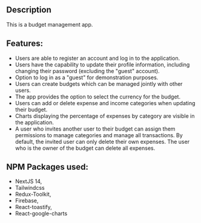 ## Description
This is a budget management app.

## Features:
- Users are able to register an account and log in to the application.
- Users have the capability to update their profile information, including changing their password (excluding the "guest" account).
- Option to log in as a "guest" for demonstration purposes.
- Users can create budgets which can be managed jointly with other users.
- The app provides the option to select the currency for the budget.
- Users can add or delete expense and income categories when updating their budget.
- Charts displaying the percentage of expenses by category are visible in the application.
- A user who invites another user to their budget can assign them permissions to manage categories and manage all transactions. By default, the invited user can only delete their own expenses. The user who is the owner of the budget can delete all expenses.

## NPM Packages used:
- NextJS 14,
- Tailwindcss
- Redux-Toolkit,
- Firebase,
- React-toastify,
- React-google-charts
